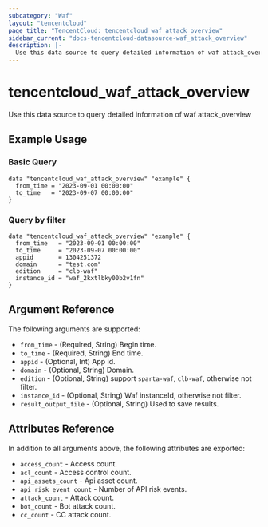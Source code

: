 ```yaml
---
subcategory: "Waf"
layout: "tencentcloud"
page_title: "TencentCloud: tencentcloud_waf_attack_overview"
sidebar_current: "docs-tencentcloud-datasource-waf_attack_overview"
description: |-
  Use this data source to query detailed information of waf attack_overview
---
```


# tencentcloud_waf_attack_overview

Use this data source to query detailed information of waf attack_overview

## Example Usage

### Basic Query

```hcl
data "tencentcloud_waf_attack_overview" "example" {
  from_time = "2023-09-01 00:00:00"
  to_time   = "2023-09-07 00:00:00"
}
```

### Query by filter

```hcl
data "tencentcloud_waf_attack_overview" "example" {
  from_time   = "2023-09-01 00:00:00"
  to_time     = "2023-09-07 00:00:00"
  appid       = 1304251372
  domain      = "test.com"
  edition     = "clb-waf"
  instance_id = "waf_2kxtlbky00b2v1fn"
}
```

## Argument Reference

The following arguments are supported:

* `from_time` - (Required, String) Begin time.
* `to_time` - (Required, String) End time.
* `appid` - (Optional, Int) App id.
* `domain` - (Optional, String) Domain.
* `edition` - (Optional, String) support `sparta-waf`, `clb-waf`, otherwise not filter.
* `instance_id` - (Optional, String) Waf instanceId, otherwise not filter.
* `result_output_file` - (Optional, String) Used to save results.

## Attributes Reference

In addition to all arguments above, the following attributes are exported:

* `access_count` - Access count.
* `acl_count` - Access control count.
* `api_assets_count` - Api asset count.
* `api_risk_event_count` - Number of API risk events.
* `attack_count` - Attack count.
* `bot_count` - Bot attack count.
* `cc_count` - CC attack count.


